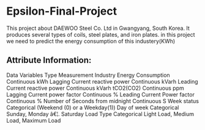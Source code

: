 # Epsilon-Final-Project
This project about DAEWOO Steel Co. Ltd in Gwangyang, South Korea. It produces several types of coils, steel plates, and iron plates. in this project we need to predict 
the energy consumption of this industery(KWh)

## Attribute Information:

Data Variables Type Measurement
Industry Energy Consumption Continuous kWh
Lagging Current reactive power Continuous kVarh
Leading Current reactive power Continuous kVarh
tCO2(CO2) Continuous ppm
Lagging Current power factor Continuous %
Leading Current Power factor Continuous %
Number of Seconds from midnight Continuous S
Week status Categorical (Weekend (0) or a Weekday(1))
Day of week Categorical Sunday, Monday â€¦. Saturday
Load Type Categorical Light Load, Medium Load, Maximum Load
